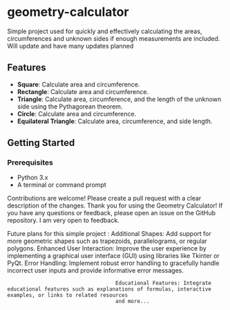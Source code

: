 # geometry-calculator
Simple project used for quickly and effectively calculating the areas, circumferences and unknown sides if enough measurements are included. Will update and have many updates planned
## Features

- **Square**: Calculate area and circumference.
- **Rectangle**: Calculate area and circumference.
- **Triangle**: Calculate area, circumference, and the length of the unknown side using the Pythagorean theorem.
- **Circle**: Calculate area and circumference.
- **Equilateral Triangle**: Calculate area, circumference, and side length.

## Getting Started

### Prerequisites

- Python 3.x
- A terminal or command prompt

Contributions are welcome! Please create a pull request with a clear description of the changes.
Thank you for using the Geometry Calculator! If you have any questions or feedback, please open an issue on the GitHub repository.
I am very open to feedback.

Future plans for this simple project : Additional Shapes: Add support for more geometric shapes such as trapezoids, parallelograms, or 
regular polygons.
                                       Enhanced User Interaction: Improve the user experience by implementing a graphical user interface (GUI) using libraries like Tkinter or PyQt.
                                       Error Handling: Implement robust error handling to gracefully handle incorrect user inputs and provide informative error messages.
                                      
                                       Educational Features: Integrate educational features such as explanations of formulas, interactive examples, or links to related resources
                                       and more...
